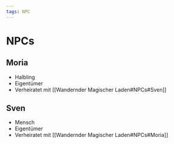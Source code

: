 ```yaml
---
tags: NPC
---
```


# NPCs
## Moria
- Halbling
- Eigentümer
- Verheiratet mit [[Wandernder Magischer Laden#NPCs#Sven]]
## Sven
- Mensch
- Eigentümer
- Verheiratet mit [[Wandernder Magischer Laden#NPCs#Moria]]